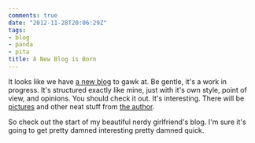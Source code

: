 ```yaml
---
comments: true
date: "2012-11-28T20:06:29Z"
tags:
- blog
- panda
- pita
title: A New Blog is Born
---
```


It looks like we have [a new blog][panda] to gawk at. Be gentle, it's a
work in progress. It's structured exactly like mine, just with it's own
style, point of view, and opinions. You should check it out. It's
interesting. There will be [pictures][gallery] and other neat stuff from
[the author][ass].

So check out the start of my beautiful nerdy girlfriend's blog. I'm sure
it's going to get pretty damned interesting pretty damned quick.

[panda]: http://theskyinyoureyes.com/
[gallery]: http://theskyinyoureyes.com/gallery/
[ass]: http://theskyinyoureyes.com/about/
